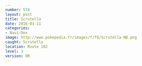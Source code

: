 ```yaml
---
number: 574
layout: post
title: Scrutella
date: 2016-03-11
categories:
- Navi-Dex
image: http://www.pokepedia.fr/images/f/f8/Scrutella-NB.png
caught: Scrutella
location: Route 102
level: 3
version: OR
---
```

